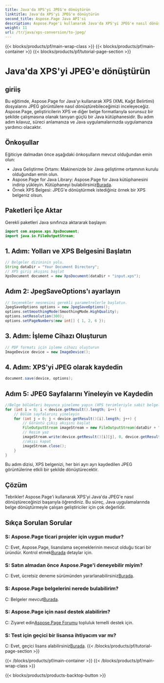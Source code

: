 ```yaml
---
title: Java'da XPS'yi JPEG'e dönüştürün
linktitle: Java'da XPS'yi JPEG'e dönüştürün
second_title: Aspose.Page Java API'si
description: Aspose.Page'i kullanarak Java'da XPS'yi JPEG'e nasıl dönüştüreceğinizi öğrenin. Sorunsuz entegrasyon için adım adım talimatlar içeren kapsamlı bir kılavuz.
weight: 11
url: /tr/java/xps-conversion/to-jpeg/
---
```


{{< blocks/products/pf/main-wrap-class >}}
{{< blocks/products/pf/main-container >}}
{{< blocks/products/pf/tutorial-page-section >}}

# Java'da XPS'yi JPEG'e dönüştürün

## giriiş
Bu eğitimde, Aspose.Page for Java'yı kullanarak XPS (XML Kağıt Belirtimi) dosyalarını JPEG görüntülere nasıl dönüştürebileceğimizi inceleyeceğiz. Aspose.Page, geliştiricilerin XPS ve diğer belge formatlarıyla sorunsuz bir şekilde çalışmasına olanak tanıyan güçlü bir Java kütüphanesidir. Bu adım adım kılavuz, süreci anlamanıza ve Java uygulamalarınızda uygulamanıza yardımcı olacaktır.
## Önkoşullar
Eğiticiye dalmadan önce aşağıdaki önkoşulların mevcut olduğundan emin olun:
- Java Geliştirme Ortamı: Makinenizde bir Java geliştirme ortamının kurulu olduğundan emin olun.
-  Aspose.Page for Java Library: Aspose.Page for Java kütüphanesini indirip yükleyin. Kütüphaneyi bulabilirsiniz[Burada](https://releases.aspose.com/page/java/).
- Örnek XPS Belgesi: JPEG'e dönüştürmek istediğiniz örnek bir XPS belgeniz olsun.
## Paketleri İçe Aktar
Gerekli paketleri Java sınıfınıza aktararak başlayın:
```java
import com.aspose.xps.XpsDocument;
import java.io.FileOutputStream;
```
## 1. Adım: Yolları ve XPS Belgesini Başlatın
```java
// Belgeler dizininin yolu.
String dataDir = "Your Document Directory";
// XPS giriş akışını başlat
XpsDocument document = new XpsDocument(dataDir + "input.xps");
```
## Adım 2: JpegSaveOptions'ı ayarlayın
```java
// Seçenekler nesnesini gerekli parametrelerle başlatın.
JpegSaveOptions options = new JpegSaveOptions();
options.setSmoothingMode(SmoothingMode.HighQuality);
options.setResolution(300);
options.setPageNumbers(new int[] { 1, 2, 6 });
```
## 3. Adım: İşleme Cihazı Oluşturun
```java
// PDF formatı için işleme cihazı oluşturun
ImageDevice device = new ImageDevice();
```
## 4. Adım: XPS'yi JPEG olarak kaydedin
```java
document.save(device, options);
```
## Adım 5: JPEG Sayfalarını Yineleyin ve Kaydedin
```java
//Belge bölümleri boyunca yineleme yapın (XPS terimleriyle sabit belgeler)
for (int i = 0; i < device.getResult().length; i++) {
    // Bölüm sayfalarını yineleyin
    for (int j = 0; j < device.getResult()[i].length; j++) {
        // Görüntü çıkış akışını başlat
        FileOutputStream imageStream = new FileOutputStream(dataDir + "XPStoJPEG" + "_" + (i + 1) + "_" + (j + 1) + ".jpeg");
        // Resim yaz
        imageStream.write(device.getResult()[i][j], 0, device.getResult()[i][j].length);
        //akışı kapat
        imageStream.close();
    }
}
```
Bu adım dizisi, XPS belgenizi, her biri ayrı ayrı kaydedilen JPEG görüntülerine etkili bir şekilde dönüştürecektir.
## Çözüm
Tebrikler! Aspose.Page'i kullanarak XPS'yi Java'da JPEG'e nasıl dönüştüreceğinizi başarıyla öğrendiniz. Bu süreç, Java uygulamalarında belge dönüştürmeyle çalışan geliştiriciler için çok değerlidir.
## Sıkça Sorulan Sorular

### S: Aspose.Page ticari projeler için uygun mudur?
 C: Evet, Aspose.Page, lisanslama seçeneklerinin mevcut olduğu ticari bir üründür. Kontrol etmek[Burada](https://purchase.aspose.com/buy) detaylar için.
### S: Satın almadan önce Aspose.Page'i deneyebilir miyim?
 C: Evet, ücretsiz deneme sürümünden yararlanabilirsiniz[Burada](https://releases.aspose.com/).
### S: Aspose.Page belgelerini nerede bulabilirim?
 C: Belgeler mevcut[Burada](https://reference.aspose.com/page/java/).
### S: Aspose.Page için nasıl destek alabilirim?
 C: Ziyaret edin[Aspose.Page Forumu](https://forum.aspose.com/c/page/39) topluluk temelli destek için.
### S: Test için geçici bir lisansa ihtiyacım var mı?
 C: Evet, geçici lisans alabilirsiniz[Burada](https://purchase.aspose.com/temporary-license/).
{{< /blocks/products/pf/tutorial-page-section >}}

{{< /blocks/products/pf/main-container >}}
{{< /blocks/products/pf/main-wrap-class >}}

{{< blocks/products/products-backtop-button >}}
